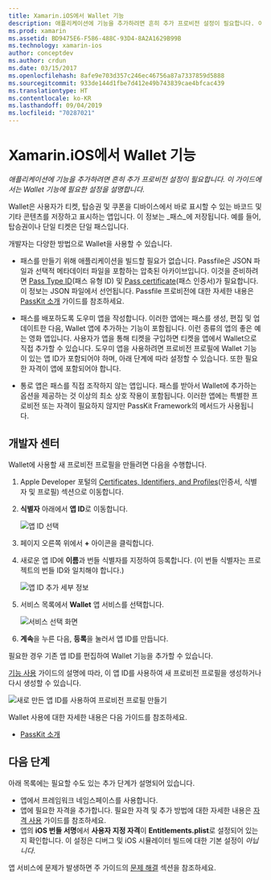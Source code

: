 ```yaml
---
title: Xamarin.iOS에서 Wallet 기능
description: 애플리케이션에 기능을 추가하려면 흔히 추가 프로비전 설정이 필요합니다. 이 가이드에서는 Wallet 기능에 필요한 설정을 설명합니다.
ms.prod: xamarin
ms.assetid: BD9475E6-F586-488C-93D4-8A2A1629B99B
ms.technology: xamarin-ios
author: conceptdev
ms.author: crdun
ms.date: 03/15/2017
ms.openlocfilehash: 8afe9e703d357c246ec46756a87a7337859d5888
ms.sourcegitcommit: 933de144d1fbe7d412e49b743839cae4bfcac439
ms.translationtype: HT
ms.contentlocale: ko-KR
ms.lasthandoff: 09/04/2019
ms.locfileid: "70287021"
---
```

# <a name="wallet-capabilities-in-xamarinios"></a>Xamarin.iOS에서 Wallet 기능

_애플리케이션에 기능을 추가하려면 흔히 추가 프로비전 설정이 필요합니다. 이 가이드에서는 Wallet 기능에 필요한 설정을 설명합니다._

Wallet은 사용자가 티켓, 탑승권 및 쿠폰을 디바이스에서 바로 표시할 수 있는 바코드 및 기타 콘텐츠를 저장하고 표시하는 앱입니다. 이 정보는 _패스_에 저장됩니다. 예를 들어, 탑승권이나 단일 티켓은 단일 패스입니다. 

개발자는 다양한 방법으로 Wallet을 사용할 수 있습니다.

* 패스를 만들기 위해 애플리케이션을 빌드할 필요가 없습니다. Passfile은 JSON 파일과 선택적 메타데이터 파일을 포함하는 압축된 아카이브입니다. 이것을 준비하려면 [Pass Type ID](~/ios/platform/passkit.md)(패스 유형 ID) 및 [Pass certificate](~/ios/platform/passkit.md)(패스 인증서)가 필요합니다. 이 정보는 JSON 파일에서 선언됩니다. Passfile 프로비전에 대한 자세한 내용은 [PassKit 소개](~/ios/platform/passkit.md) 가이드를 참조하세요.

* 패스를 배포하도록 도우미 앱을 작성합니다. 이러한 앱에는 패스를 생성, 편집 및 업데이트한 다음, Wallet 앱에 추가하는 기능이 포함됩니다. 이런 종류의 앱의 좋은 예는 영화 앱입니다. 사용자가 앱을 통해 티켓을 구입하면 티켓을 앱에서 Wallet으로 직접 추가할 수 있습니다. 도우미 앱을 사용하려면 프로비전 프로필에 Wallet 기능이 있는 앱 ID가 포함되어야 하며, 아래 단계에 따라 설정할 수 있습니다. 또한 필요한 자격이 앱에 포함되어야 합니다.

* 통로 앱은 패스를 직접 조작하지 않는 앱입니다. 패스를 받아서 Wallet에 추가하는 옵션을 제공하는 것 이상의 최소 상호 작용이 포함됩니다. 이러한 앱에는 특별한 프로비전 또는 자격이 필요하지 않지만 PassKit Framework의 메서드가 사용됩니다.

## <a name="developer-center"></a>개발자 센터

Wallet에 사용할 새 프로비전 프로필을 만들려면 다음을 수행합니다.

1. Apple Developer 포털의 [Certificates, Identifiers, and Profiles](https://developer.apple.com/account/ios/certificate/)(인증서, 식별자 및 프로필) 섹션으로 이동합니다.
2. **식별자** 아래에서 **앱 ID**로 이동합니다. 
    
    ![앱 ID 선택](wallet-capabilities-images/image17.png)

3. 페이지 오른쪽 위에서 **+** 아이콘을 클릭합니다.
4. 새로운 앱 ID에 **이름**과 번들 식별자를 지정하여 등록합니다. (이 번들 식별자는 프로젝트의 번들 ID와 일치해야 합니다.)
   
    ![앱 ID 추가 세부 정보](wallet-capabilities-images/image18.png)

5. 서비스 목록에서 **Wallet** 앱 서비스를 선택합니다.
    
    ![서비스 선택 화면](wallet-capabilities-images/image19.png)

6. **계속**을 누른 다음, **등록**을 눌러서 앱 ID를 만듭니다.

필요한 경우 기존 앱 ID를 편집하여 Wallet 기능을 추가할 수 있습니다.

[기능 사용](~/ios/deploy-test/provisioning/capabilities/index.md) 가이드의 설명에 따라, 이 앱 ID를 사용하여 새 프로비전 프로필을 생성하거나 다시 생성할 수 있습니다.

![새로 만든 앱 ID를 사용하여 프로비전 프로필 만들기](wallet-capabilities-images/image20.png)


Wallet 사용에 대한 자세한 내용은 다음 가이드를 참조하세요.

* [PassKit 소개](~/ios/platform/passkit.md)
 
## <a name="next-steps"></a>다음 단계
 
아래 목록에는 필요할 수도 있는 추가 단계가 설명되어 있습니다.

* 앱에서 프레임워크 네임스페이스를 사용합니다.
* 앱에 필요한 자격을 추가합니다. 필요한 자격 및 추가 방법에 대한 자세한 내용은 [자격 사용](~/ios/deploy-test/provisioning/entitlements.md) 가이드를 참조하세요.
* 앱의 **iOS 번들 서명**에서 **사용자 지정 자격**이 **Entitlements.plist**로 설정되어 있는지 확인합니다. 이 설정은 디버그 및 iOS 시뮬레이터 빌드에 대한 기본 설정이 _아닙니다_.

앱 서비스에 문제가 발생하면 주 가이드의 [문제 해결](~/ios/deploy-test/provisioning/capabilities/index.md) 섹션을 참조하세요.
